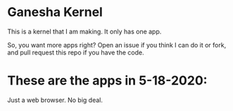 # Ganesha Kernel
This is a kernel that I am making. It only has one app.

So, you want more apps right? Open an issue if you think I can do it or fork, and pull request this repo if you have the code.

# These are the apps in 5-18-2020:
Just a web browser. No big deal.
